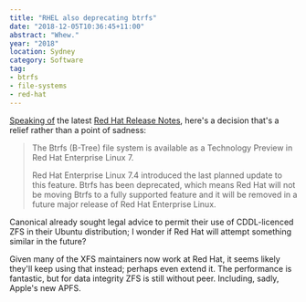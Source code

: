 ```yaml
---
title: "RHEL also deprecating btrfs"
date: "2018-12-05T10:36:45+11:00"
abstract: "Whew."
year: "2018"
location: Sydney
category: Software
tag:
- btrfs
- file-systems
- red-hat
---
```

[Speaking of] the latest [Red Hat Release Notes], here's a decision that's a relief rather than a point of sadness:

> The Btrfs (B-Tree) file system is available as a Technology Preview in Red Hat Enterprise Linux 7.
> 
> Red Hat Enterprise Linux 7.4 introduced the last planned update to this feature. Btrfs has been deprecated, which means Red Hat will not be moving Btrfs to a fully supported feature and it will be removed in a future major release of Red Hat Enterprise Linux.

Canonical already sought legal advice to permit their use of CDDL-licenced ZFS in their Ubuntu distribution; I wonder if Red Hat will attempt something similar in the future?

Given many of the XFS maintainers now work at Red Hat, it seems likely they'll keep using that instead; perhaps even extend it. The performance is fantastic, but for data integrity ZFS is still without peer. Including, sadly, Apple's new APFS.

[Speaking of]: https://rubenerd.com/red-hat-deprecating-kde-with-reminiscing/
[Red Hat Release Notes]: https://access.redhat.com/documentation/en-us/red_hat_enterprise_linux/7/html-single/7.6_release_notes/ "7.6 Release Notes"

